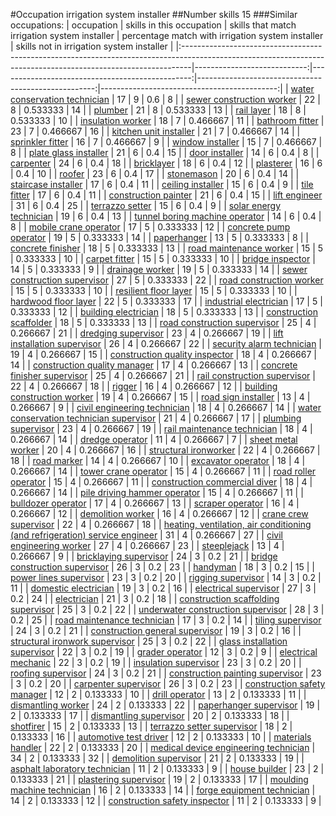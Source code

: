 #Occupation irrigation system installer
##Number skills 15
###Similar occupations:
| occupation                                                                                                                                                    |   skills in this occupation |   skills that match irrigation system installer |   percentage match with irrigation system installer |   skills not in irrigation system installer |
|:--------------------------------------------------------------------------------------------------------------------------------------------------------------|----------------------------:|------------------------------------------------:|----------------------------------------------------:|--------------------------------------------:|
| [water conservation technician](water_conservation_technician.md)                                                                                             |                          17 |                                               9 |                                            0.6      |                                           8 |
| [sewer construction worker](sewer_construction_worker.md)                                                                                                     |                          22 |                                               8 |                                            0.533333 |                                          14 |
| [plumber](plumber.md)                                                                                                                                         |                          21 |                                               8 |                                            0.533333 |                                          13 |
| [rail layer](rail_layer.md)                                                                                                                                   |                          18 |                                               8 |                                            0.533333 |                                          10 |
| [insulation worker](insulation_worker.md)                                                                                                                     |                          18 |                                               7 |                                            0.466667 |                                          11 |
| [bathroom fitter](bathroom_fitter.md)                                                                                                                         |                          23 |                                               7 |                                            0.466667 |                                          16 |
| [kitchen unit installer](kitchen_unit_installer.md)                                                                                                           |                          21 |                                               7 |                                            0.466667 |                                          14 |
| [sprinkler fitter](sprinkler_fitter.md)                                                                                                                       |                          16 |                                               7 |                                            0.466667 |                                           9 |
| [window installer](window_installer.md)                                                                                                                       |                          15 |                                               7 |                                            0.466667 |                                           8 |
| [plate glass installer](plate_glass_installer.md)                                                                                                             |                          21 |                                               6 |                                            0.4      |                                          15 |
| [door installer](door_installer.md)                                                                                                                           |                          14 |                                               6 |                                            0.4      |                                           8 |
| [carpenter](carpenter.md)                                                                                                                                     |                          24 |                                               6 |                                            0.4      |                                          18 |
| [bricklayer](bricklayer.md)                                                                                                                                   |                          18 |                                               6 |                                            0.4      |                                          12 |
| [plasterer](plasterer.md)                                                                                                                                     |                          16 |                                               6 |                                            0.4      |                                          10 |
| [roofer](roofer.md)                                                                                                                                           |                          23 |                                               6 |                                            0.4      |                                          17 |
| [stonemason](stonemason.md)                                                                                                                                   |                          20 |                                               6 |                                            0.4      |                                          14 |
| [staircase installer](staircase_installer.md)                                                                                                                 |                          17 |                                               6 |                                            0.4      |                                          11 |
| [ceiling installer](ceiling_installer.md)                                                                                                                     |                          15 |                                               6 |                                            0.4      |                                           9 |
| [tile fitter](tile_fitter.md)                                                                                                                                 |                          17 |                                               6 |                                            0.4      |                                          11 |
| [construction painter](construction_painter.md)                                                                                                               |                          21 |                                               6 |                                            0.4      |                                          15 |
| [lift engineer](lift_engineer.md)                                                                                                                             |                          31 |                                               6 |                                            0.4      |                                          25 |
| [terrazzo setter](terrazzo_setter.md)                                                                                                                         |                          15 |                                               6 |                                            0.4      |                                           9 |
| [solar energy technician](solar_energy_technician.md)                                                                                                         |                          19 |                                               6 |                                            0.4      |                                          13 |
| [tunnel boring machine operator](tunnel_boring_machine_operator.md)                                                                                           |                          14 |                                               6 |                                            0.4      |                                           8 |
| [mobile crane operator](mobile_crane_operator.md)                                                                                                             |                          17 |                                               5 |                                            0.333333 |                                          12 |
| [concrete pump operator](concrete_pump_operator.md)                                                                                                           |                          19 |                                               5 |                                            0.333333 |                                          14 |
| [paperhanger](paperhanger.md)                                                                                                                                 |                          13 |                                               5 |                                            0.333333 |                                           8 |
| [concrete finisher](concrete_finisher.md)                                                                                                                     |                          18 |                                               5 |                                            0.333333 |                                          13 |
| [road maintenance worker](road_maintenance_worker.md)                                                                                                         |                          15 |                                               5 |                                            0.333333 |                                          10 |
| [carpet fitter](carpet_fitter.md)                                                                                                                             |                          15 |                                               5 |                                            0.333333 |                                          10 |
| [bridge inspector](bridge_inspector.md)                                                                                                                       |                          14 |                                               5 |                                            0.333333 |                                           9 |
| [drainage worker](drainage_worker.md)                                                                                                                         |                          19 |                                               5 |                                            0.333333 |                                          14 |
| [sewer construction supervisor](sewer_construction_supervisor.md)                                                                                             |                          27 |                                               5 |                                            0.333333 |                                          22 |
| [road construction worker](road_construction_worker.md)                                                                                                       |                          15 |                                               5 |                                            0.333333 |                                          10 |
| [resilient floor layer](resilient_floor_layer.md)                                                                                                             |                          15 |                                               5 |                                            0.333333 |                                          10 |
| [hardwood floor layer](hardwood_floor_layer.md)                                                                                                               |                          22 |                                               5 |                                            0.333333 |                                          17 |
| [industrial electrician](industrial_electrician.md)                                                                                                           |                          17 |                                               5 |                                            0.333333 |                                          12 |
| [building electrician](building_electrician.md)                                                                                                               |                          18 |                                               5 |                                            0.333333 |                                          13 |
| [construction scaffolder](construction_scaffolder.md)                                                                                                         |                          18 |                                               5 |                                            0.333333 |                                          13 |
| [road construction supervisor](road_construction_supervisor.md)                                                                                               |                          25 |                                               4 |                                            0.266667 |                                          21 |
| [dredging supervisor](dredging_supervisor.md)                                                                                                                 |                          23 |                                               4 |                                            0.266667 |                                          19 |
| [lift installation supervisor](lift_installation_supervisor.md)                                                                                               |                          26 |                                               4 |                                            0.266667 |                                          22 |
| [security alarm technician](security_alarm_technician.md)                                                                                                     |                          19 |                                               4 |                                            0.266667 |                                          15 |
| [construction quality inspector](construction_quality_inspector.md)                                                                                           |                          18 |                                               4 |                                            0.266667 |                                          14 |
| [construction quality manager](construction_quality_manager.md)                                                                                               |                          17 |                                               4 |                                            0.266667 |                                          13 |
| [concrete finisher supervisor](concrete_finisher_supervisor.md)                                                                                               |                          25 |                                               4 |                                            0.266667 |                                          21 |
| [rail construction supervisor](rail_construction_supervisor.md)                                                                                               |                          22 |                                               4 |                                            0.266667 |                                          18 |
| [rigger](rigger.md)                                                                                                                                           |                          16 |                                               4 |                                            0.266667 |                                          12 |
| [building construction worker](building_construction_worker.md)                                                                                               |                          19 |                                               4 |                                            0.266667 |                                          15 |
| [road sign installer](road_sign_installer.md)                                                                                                                 |                          13 |                                               4 |                                            0.266667 |                                           9 |
| [civil engineering technician](civil_engineering_technician.md)                                                                                               |                          18 |                                               4 |                                            0.266667 |                                          14 |
| [water conservation technician supervisor](water_conservation_technician_supervisor.md)                                                                       |                          21 |                                               4 |                                            0.266667 |                                          17 |
| [plumbing supervisor](plumbing_supervisor.md)                                                                                                                 |                          23 |                                               4 |                                            0.266667 |                                          19 |
| [rail maintenance technician](rail_maintenance_technician.md)                                                                                                 |                          18 |                                               4 |                                            0.266667 |                                          14 |
| [dredge operator](dredge_operator.md)                                                                                                                         |                          11 |                                               4 |                                            0.266667 |                                           7 |
| [sheet metal worker](sheet_metal_worker.md)                                                                                                                   |                          20 |                                               4 |                                            0.266667 |                                          16 |
| [structural ironworker](structural_ironworker.md)                                                                                                             |                          22 |                                               4 |                                            0.266667 |                                          18 |
| [road marker](road_marker.md)                                                                                                                                 |                          14 |                                               4 |                                            0.266667 |                                          10 |
| [excavator operator](excavator_operator.md)                                                                                                                   |                          18 |                                               4 |                                            0.266667 |                                          14 |
| [tower crane operator](tower_crane_operator.md)                                                                                                               |                          15 |                                               4 |                                            0.266667 |                                          11 |
| [road roller operator](road_roller_operator.md)                                                                                                               |                          15 |                                               4 |                                            0.266667 |                                          11 |
| [construction commercial diver](construction_commercial_diver.md)                                                                                             |                          18 |                                               4 |                                            0.266667 |                                          14 |
| [pile driving hammer operator](pile_driving_hammer_operator.md)                                                                                               |                          15 |                                               4 |                                            0.266667 |                                          11 |
| [bulldozer operator](bulldozer_operator.md)                                                                                                                   |                          17 |                                               4 |                                            0.266667 |                                          13 |
| [scraper operator](scraper_operator.md)                                                                                                                       |                          16 |                                               4 |                                            0.266667 |                                          12 |
| [demolition worker](demolition_worker.md)                                                                                                                     |                          16 |                                               4 |                                            0.266667 |                                          12 |
| [crane crew supervisor](crane_crew_supervisor.md)                                                                                                             |                          22 |                                               4 |                                            0.266667 |                                          18 |
| [heating, ventilation, air conditioning (and refrigeration) service engineer](heating,_ventilation,_air_conditioning_(and_refrigeration)_service_engineer.md) |                          31 |                                               4 |                                            0.266667 |                                          27 |
| [civil engineering worker](civil_engineering_worker.md)                                                                                                       |                          27 |                                               4 |                                            0.266667 |                                          23 |
| [steeplejack](steeplejack.md)                                                                                                                                 |                          13 |                                               4 |                                            0.266667 |                                           9 |
| [bricklaying supervisor](bricklaying_supervisor.md)                                                                                                           |                          24 |                                               3 |                                            0.2      |                                          21 |
| [bridge construction supervisor](bridge_construction_supervisor.md)                                                                                           |                          26 |                                               3 |                                            0.2      |                                          23 |
| [handyman](handyman.md)                                                                                                                                       |                          18 |                                               3 |                                            0.2      |                                          15 |
| [power lines supervisor](power_lines_supervisor.md)                                                                                                           |                          23 |                                               3 |                                            0.2      |                                          20 |
| [rigging supervisor](rigging_supervisor.md)                                                                                                                   |                          14 |                                               3 |                                            0.2      |                                          11 |
| [domestic electrician](domestic_electrician.md)                                                                                                               |                          19 |                                               3 |                                            0.2      |                                          16 |
| [electrical supervisor](electrical_supervisor.md)                                                                                                             |                          27 |                                               3 |                                            0.2      |                                          24 |
| [electrician](electrician.md)                                                                                                                                 |                          21 |                                               3 |                                            0.2      |                                          18 |
| [construction scaffolding supervisor](construction_scaffolding_supervisor.md)                                                                                 |                          25 |                                               3 |                                            0.2      |                                          22 |
| [underwater construction supervisor](underwater_construction_supervisor.md)                                                                                   |                          28 |                                               3 |                                            0.2      |                                          25 |
| [road maintenance technician](road_maintenance_technician.md)                                                                                                 |                          17 |                                               3 |                                            0.2      |                                          14 |
| [tiling supervisor](tiling_supervisor.md)                                                                                                                     |                          24 |                                               3 |                                            0.2      |                                          21 |
| [construction general supervisor](construction_general_supervisor.md)                                                                                         |                          19 |                                               3 |                                            0.2      |                                          16 |
| [structural ironwork supervisor](structural_ironwork_supervisor.md)                                                                                           |                          25 |                                               3 |                                            0.2      |                                          22 |
| [glass installation supervisor](glass_installation_supervisor.md)                                                                                             |                          22 |                                               3 |                                            0.2      |                                          19 |
| [grader operator](grader_operator.md)                                                                                                                         |                          12 |                                               3 |                                            0.2      |                                           9 |
| [electrical mechanic](electrical_mechanic.md)                                                                                                                 |                          22 |                                               3 |                                            0.2      |                                          19 |
| [insulation supervisor](insulation_supervisor.md)                                                                                                             |                          23 |                                               3 |                                            0.2      |                                          20 |
| [roofing supervisor](roofing_supervisor.md)                                                                                                                   |                          24 |                                               3 |                                            0.2      |                                          21 |
| [construction painting supervisor](construction_painting_supervisor.md)                                                                                       |                          23 |                                               3 |                                            0.2      |                                          20 |
| [carpenter supervisor](carpenter_supervisor.md)                                                                                                               |                          26 |                                               3 |                                            0.2      |                                          23 |
| [construction safety manager](construction_safety_manager.md)                                                                                                 |                          12 |                                               2 |                                            0.133333 |                                          10 |
| [drill operator](drill_operator.md)                                                                                                                           |                          13 |                                               2 |                                            0.133333 |                                          11 |
| [dismantling worker](dismantling_worker.md)                                                                                                                   |                          24 |                                               2 |                                            0.133333 |                                          22 |
| [paperhanger supervisor](paperhanger_supervisor.md)                                                                                                           |                          19 |                                               2 |                                            0.133333 |                                          17 |
| [dismantling supervisor](dismantling_supervisor.md)                                                                                                           |                          20 |                                               2 |                                            0.133333 |                                          18 |
| [shotfirer](shotfirer.md)                                                                                                                                     |                          15 |                                               2 |                                            0.133333 |                                          13 |
| [terrazzo setter supervisor](terrazzo_setter_supervisor.md)                                                                                                   |                          18 |                                               2 |                                            0.133333 |                                          16 |
| [automotive test driver](automotive_test_driver.md)                                                                                                           |                          12 |                                               2 |                                            0.133333 |                                          10 |
| [materials handler](materials_handler.md)                                                                                                                     |                          22 |                                               2 |                                            0.133333 |                                          20 |
| [medical device engineering technician](medical_device_engineering_technician.md)                                                                             |                          34 |                                               2 |                                            0.133333 |                                          32 |
| [demolition supervisor](demolition_supervisor.md)                                                                                                             |                          21 |                                               2 |                                            0.133333 |                                          19 |
| [asphalt laboratory technician](asphalt_laboratory_technician.md)                                                                                             |                          11 |                                               2 |                                            0.133333 |                                           9 |
| [house builder](house_builder.md)                                                                                                                             |                          23 |                                               2 |                                            0.133333 |                                          21 |
| [plastering supervisor](plastering_supervisor.md)                                                                                                             |                          19 |                                               2 |                                            0.133333 |                                          17 |
| [moulding machine technician](moulding_machine_technician.md)                                                                                                 |                          16 |                                               2 |                                            0.133333 |                                          14 |
| [forge equipment technician](forge_equipment_technician.md)                                                                                                   |                          14 |                                               2 |                                            0.133333 |                                          12 |
| [construction safety inspector](construction_safety_inspector.md)                                                                                             |                          11 |                                               2 |                                            0.133333 |                                           9 |
